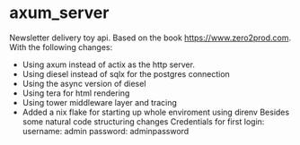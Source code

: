 # axum_server
Newsletter delivery toy api. 
Based on the book https://www.zero2prod.com. With the following changes:
  - Using axum instead of actix as the http server.
  - Using diesel instead of sqlx for the postgres connection
  - Using the async version of diesel
  - Using tera for html rendering
  - Using tower middleware layer and tracing
  - Added a nix flake for starting up whole enviroment using direnv
Besides some natural code structuring changes 
Credentials for first login:
username: admin
password: adminpassword
